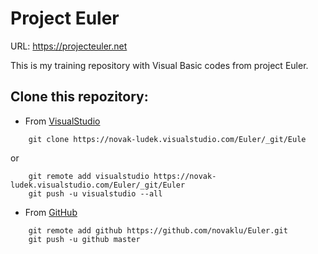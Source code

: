 # Project Euler

URL: https://projecteuler.net

This is my training repository with Visual Basic codes from project Euler.


## Clone this repozitory:
* From [VisualStudio](https://novak-ludek.visualstudio.com/Euler)

```git
    git clone https://novak-ludek.visualstudio.com/Euler/_git/Eule 
```
or
```git
    git remote add visualstudio https://novak-ludek.visualstudio.com/Euler/_git/Euler
    git push -u visualstudio --all
```
* From [GitHub](https://github.com/novaklu/Euler)

```git
    git remote add github https://github.com/novaklu/Euler.git
    git push -u github master
```
